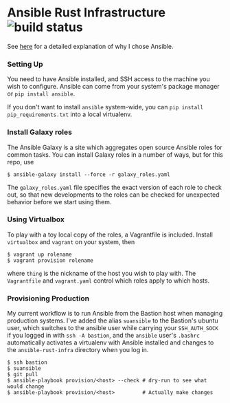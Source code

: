 # Ansible Rust Infrastructure ![build status](https://travis-ci.org/edunham/ansible-rust-infra.svg)

See [here](http://edunham.net/2015/06/05/configuration_management_comparison.html)
for a detailed explanation of why I chose Ansible.

### Setting Up

You need to have Ansible installed, and SSH access to the machine you wish to
configure. Ansible can come from your system's package manager or `pip install
ansible`. 

If you don't want to install `ansible` system-wide, you can `pip install
pip_requirements.txt` into a local virtualenv. 

### Install Galaxy roles

The Ansible Galaxy is a site which aggregates open source Ansible roles for
common tasks. You can install Galaxy roles in a number of ways, but for this
repo, use

```
$ ansible-galaxy install --force -r galaxy_roles.yaml
```

The `galaxy_roles.yaml` file specifies the exact version of each role to check
out, so that new developments to the roles can be checked for unexpected
behavior before we start using them. 

### Using Virtualbox

To play with a toy local copy of the roles, a Vagrantfile is included. Install
`virtualbox` and `vagrant` on your system, then

```
$ vagrant up rolename
$ vagrant provision rolename
```

where `thing` is the nickname of the host you wish to play with. The
`Vagrantfile` and `vagrant.yaml` control which roles apply to which hosts. 

### Provisioning Production 

My current workflow is to run Ansible from the Bastion host when managing
production systems. I've added the alias `suansible` to the Bastion's ubuntu
user, which switches to the ansible user while carrying your `SSH_AUTH_SOCK`
if you logged in with `ssh -A bastion`, and the `ansible` user's `.bashrc`
automatically activates a virtualenv with Ansible installed and changes to the
`ansible-rust-infra` directory when you log in.  

```
$ ssh bastion
$ suansible
$ git pull
$ ansible-playbook provision/<host> --check # dry-run to see what would change
$ ansible-playbook provision/<host>         # Actually make changes
```

